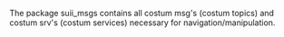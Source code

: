 The package suii_msgs contains all costum msg's (costum topics) and costum srv's (costum services) necessary for navigation/manipulation.  